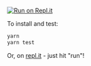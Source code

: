 [![Run on Repl.it](https://repl.it/badge/github/wahidrahim/leetify)](https://repl.it/github/wahidrahim/leetify)

To install and test:

```bash
yarn
yarn test
```

Or, on [repl.it](https://repl.it/github/wahidrahim/leetify) - just hit "run"!